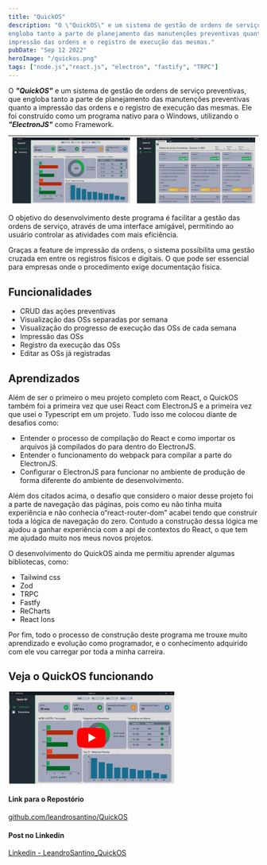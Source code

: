 ```yaml
---
title: "QuickOS"
description: "O \"QuickOS\" e um sistema de gestão de ordens de serviço preventivas, que
engloba tanto a parte de planejamento das manutenções preventivas quanto a
impressão das ordens e o registro de execução das mesmas."
pubDate: "Sep 12 2022"
heroImage: "/quickos.png"
tags: ["node.js","react.js", "electron", "fastify", "TRPC"]
---
```

O _**"QuickOS"**_ e um sistema de gestão de ordens de serviço preventivas, que
engloba tanto a parte de planejamento das manutenções preventivas quanto a
impressão das ordens e o registro de execução das mesmas. Ele foi construído
como um programa nativo para o Windows, utilizando o _**"ElectronJS"**_ como
Framework.

|![image1](https://raw.githubusercontent.com/leandrosantino/QuickOS/main/docs/image1.png)|![image2](https://raw.githubusercontent.com/leandrosantino/QuickOS/main/docs/image2.png)|
| :-: | :-: |

O objetivo do desenvolvimento deste programa é facilitar a gestão das ordens de
serviço, através de uma interface amigável, permitindo ao usuário controlar as
atividades com mais eficiência.

Graças a feature de impressão da ordens, o sistema possibilita uma gestão
cruzada em entre os registros físicos e digitais. O que pode ser essencial para
empresas onde o procedimento exige documentação física.

## Funcionalidades

- CRUD das ações preventivas
- Visualização das OSs separadas por semana
- Visualização do progresso de execução das OSs de cada semana
- Impressão das OSs
- Registro da execução das OSs
- Editar as OSs já registradas

## Aprendizados

Além de ser o primeiro o meu projeto completo com React, o QuickOS também foi a
primeira vez que usei React com ElectronJS e a primeira vez que usei o
Typescript em um projeto. Tudo isso me colocou diante de desafios como:

- Entender o processo de compilação do React e como importar os arquivos já
  compilados do para dentro do ElectronJS.
- Entender o funcionamento do webpack para compilar a parte do ElectronJS.
- Configurar o ElectronJS para funcionar no ambiente de produção de forma
  diferente do ambiente de desenvolvimento.

Além dos citados acima, o desafio que considero o maior desse projeto foi a
parte de navegação das páginas, pois como eu não tinha muita experiência e não
conhecia o“react-router-dom” acabei tendo que construir toda a lógica de
navegação do zero. Contudo a construção dessa lógica me ajudou a ganhar
experiência com a api de contextos do React, o que tem me ajudado muito nos meus
novos projetos.

O desenvolvimento do QuickOS ainda me permitiu aprender algumas bibliotecas,
como:

- Tailwind css
- Zod
- TRPC
- Fastfy
- ReCharts
- React Ions

Por fim, todo o processo de construção deste programa me trouxe muito
aprendizado e evolução como programador, e o conhecimento adquirido com ele vou
carregar por toda a minha carreira.

## Veja o QuickOS funcionando

[![](https://raw.githubusercontent.com/leandrosantino/QuickOS/main/docs/tamb.png)](https://youtu.be/04RF9WVgicU)

#### Link para o Repostório

[github.com/leandrosantino/QuickOS](https://github.com/leandrosantino/QuickOS)

#### Post no Linkedin

[Linkedin - LeandroSantino_QuickOS](https://www.linkedin.com/posts/leandro-santino-7b2717215_fala-galera-hoje-eu-vim-compartilhar-com-activity-7081794046922268672-NqdY?utm_source=share&utm_medium=member_desktop)
